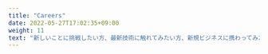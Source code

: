 ```yaml
---
title: "Careers"
date: 2022-05-27T17:02:35+09:00
weight: 11
text: "新しいことに挑戦したい方、最新技術に触れてみたい方、新規ビジネスに携わってみたいという方のご応募をお待ちしています。"
---
```

